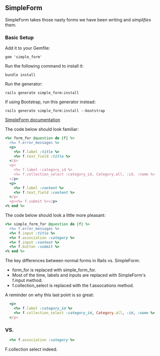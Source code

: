 ## SimpleForm
SimpleForm takes those nasty forms we have been writing and *simplifies* them. 

### Basic Setup

Add it to your Gemfile:

`gem 'simple_form'`

Run the following command to install it:

`bundle install`

Run the generator:

`rails generate simple_form:install`

If using Bootstrap, run this generator instead:

`rails generate simple_form:install --bootstrap`

[SimpleForm documentation](https://github.com/plataformatec/simple_form)

The code below should look familiar:

```ruby
<%= form_for @question do |f| %>  
  <%= f.error_messages %>
  <p>  
    <%= f.label :title %>  
    <%= f.text_field :title %>  
  </p>
  <p>  
    <%= f.label :category_id %>  
    <%= f.collection_select :category_id, Category.all, :id, :name %>  
  </p>
  <p>  
    <%= f.label :content %>  
    <%= f.text_field :content %>  
  </p>  
  <p><%= f.submit %></p>  
<% end %>
```

The code below should look a little more pleasant:

```ruby
<%= simple_form_for @question do |f| %>
  <%= f.error_messages %>
  <%= f.input :title %>
  <%= f.association :category %> 
  <%= f.input :content %>
  <%= f.button :submit %>
<% end %>
```

The key differences between normal forms in Rails vs. SimpleForm:
- form_for is replaced with simple_form_for.
- Most of the time, labels and inputs are replaced with SimpleForm's f.input method.
- f.collection_select is replaced with the f.assocations method. 

A reminder on why this last point is so great:
```ruby
  <p>  
    <%= f.label :category_id %>  
    <%= f.collection_select :category_id, Category.all, :id, :name %>  
  </p>
```
  
### VS.

```ruby
  <%= f.association :category %> 
```

F.collection select indeed.


